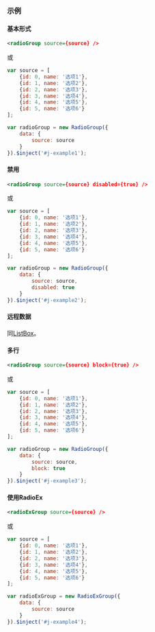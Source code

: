 ### 示例
#### 基本形式

<div id="j-example1"></div>

```xml
<radioGroup source={source} />
```

或

```javascript
var source = [
    {id: 0, name: '选项1'},
    {id: 1, name: '选项2'},
    {id: 2, name: '选项3'},
    {id: 3, name: '选项4'},
    {id: 4, name: '选项5'},
    {id: 5, name: '选项6'}
];

var radioGroup = new RadioGroup({
    data: {
        source: source
    }
}).$inject('#j-example1');
```

#### 禁用

<div id="j-example2"></div>

```xml
<radioGroup source={source} disabled={true} />
```

或

```javascript
var source = [
    {id: 0, name: '选项1'},
    {id: 1, name: '选项2'},
    {id: 2, name: '选项3'},
    {id: 3, name: '选项4'},
    {id: 4, name: '选项5'},
    {id: 5, name: '选项6'}
];

var radioGroup = new RadioGroup({
    data: {
        source: source,
        disabled: true
    }
}).$inject('#j-example2');
```

#### 远程数据

同[ListBox](listbox.html)。

#### 多行

<div id="j-example3"></div>

```xml
<radioGroup source={source} block={true} />
```

或

```javascript
var source = [
    {id: 0, name: '选项1'},
    {id: 1, name: '选项2'},
    {id: 2, name: '选项3'},
    {id: 3, name: '选项4'},
    {id: 4, name: '选项5'},
    {id: 5, name: '选项6'}
];

var radioGroup = new RadioGroup({
    data: {
        source: source,
        block: true
    }
}).$inject('#j-example3');
```

#### 使用RadioEx

<div id="j-example4"></div>

```xml
<radioExGroup source={source} />
```

或

```javascript
var source = [
    {id: 0, name: '选项1'},
    {id: 1, name: '选项2'},
    {id: 2, name: '选项3'},
    {id: 3, name: '选项4'},
    {id: 4, name: '选项5'},
    {id: 5, name: '选项6'}
];

var radioExGroup = new RadioExGroup({
    data: {
        source: source
    }
}).$inject('#j-example4');
```
